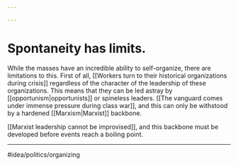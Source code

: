 ```yaml
---

---
```

# Spontaneity has limits. 
While the masses have an incredible ability to self-organize, there are limitations to this. First of all, [[Workers turn to their historical organizations during crisis]] regardless of the character of the leadership of these organizations. This means that they can be led astray by [[opportunism|opportunists]] or spineless leaders. [[The vanguard comes under immense pressure during class war]], and this can only be withstood by a hardened [[Marxism|Marxist]] backbone. 

[[Marxist leadership cannot be improvised]], and this backbone must be developed before events reach a boiling point. 

---
#idea/politics/organizing 
